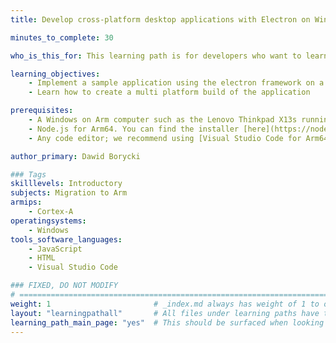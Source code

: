 ```yaml
---
title: Develop cross-platform desktop applications with Electron on Windows on Arm

minutes_to_complete: 30

who_is_this_for: This learning path is for developers who want to learn how to develop cross-platform desktop applications using the Electron Framework on Windows on Arm (WoA).

learning_objectives:
    - Implement a sample application using the electron framework on a Windows on Arm machine
    - Learn how to create a multi platform build of the application

prerequisites:
    - A Windows on Arm computer such as the Lenovo Thinkpad X13s running Windows 11 or a Windows on Arm [virtual machine](/learning-paths/cross-platform/woa_azure/).
    - Node.js for Arm64. You can find the installer [here](https://nodejs.org/dist/v20.10.0/node-v20.10.0-arm64.msi)
    - Any code editor; we recommend using [Visual Studio Code for Arm64](https://code.visualstudio.com/docs/?dv=win32arm64user).

author_primary: Dawid Borycki

### Tags
skilllevels: Introductory
subjects: Migration to Arm
armips:
    - Cortex-A
operatingsystems:
    - Windows
tools_software_languages:
    - JavaScript
    - HTML    
    - Visual Studio Code

### FIXED, DO NOT MODIFY
# ================================================================================
weight: 1                       # _index.md always has weight of 1 to order correctly
layout: "learningpathall"       # All files under learning paths have this same wrapper
learning_path_main_page: "yes"  # This should be surfaced when looking for related content. Only set for _index.md of learning path content.
---
```

